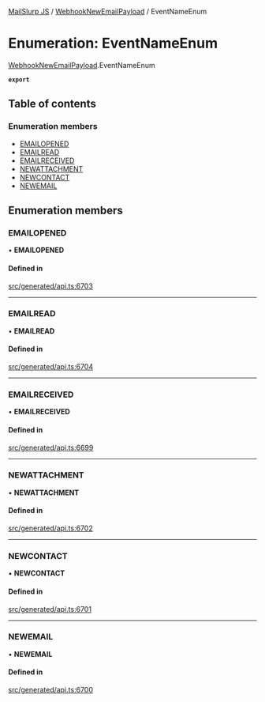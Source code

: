 [MailSlurp JS](../README.md) / [WebhookNewEmailPayload](../modules/WebhookNewEmailPayload.md) / EventNameEnum

# Enumeration: EventNameEnum

[WebhookNewEmailPayload](../modules/WebhookNewEmailPayload.md).EventNameEnum

**`export`**

## Table of contents

### Enumeration members

- [EMAILOPENED](WebhookNewEmailPayload.EventNameEnum.md#emailopened)
- [EMAILREAD](WebhookNewEmailPayload.EventNameEnum.md#emailread)
- [EMAILRECEIVED](WebhookNewEmailPayload.EventNameEnum.md#emailreceived)
- [NEWATTACHMENT](WebhookNewEmailPayload.EventNameEnum.md#newattachment)
- [NEWCONTACT](WebhookNewEmailPayload.EventNameEnum.md#newcontact)
- [NEWEMAIL](WebhookNewEmailPayload.EventNameEnum.md#newemail)

## Enumeration members

### EMAILOPENED

• **EMAILOPENED**

#### Defined in

[src/generated/api.ts:6703](https://github.com/mailslurp/mailslurp-client/blob/1460b4d/src/generated/api.ts#L6703)

___

### EMAILREAD

• **EMAILREAD**

#### Defined in

[src/generated/api.ts:6704](https://github.com/mailslurp/mailslurp-client/blob/1460b4d/src/generated/api.ts#L6704)

___

### EMAILRECEIVED

• **EMAILRECEIVED**

#### Defined in

[src/generated/api.ts:6699](https://github.com/mailslurp/mailslurp-client/blob/1460b4d/src/generated/api.ts#L6699)

___

### NEWATTACHMENT

• **NEWATTACHMENT**

#### Defined in

[src/generated/api.ts:6702](https://github.com/mailslurp/mailslurp-client/blob/1460b4d/src/generated/api.ts#L6702)

___

### NEWCONTACT

• **NEWCONTACT**

#### Defined in

[src/generated/api.ts:6701](https://github.com/mailslurp/mailslurp-client/blob/1460b4d/src/generated/api.ts#L6701)

___

### NEWEMAIL

• **NEWEMAIL**

#### Defined in

[src/generated/api.ts:6700](https://github.com/mailslurp/mailslurp-client/blob/1460b4d/src/generated/api.ts#L6700)
